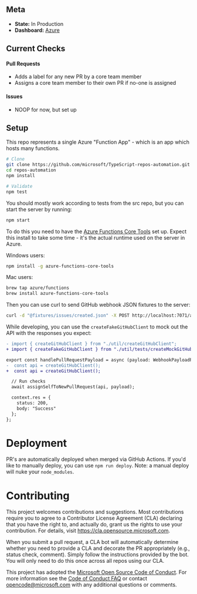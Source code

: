 ## Meta

* __State:__ In Production
* __Dashboard:__ [Azure](https://portal.azure.com/#@72f988bf-86f1-41af-91ab-2d7cd011db47/resource/subscriptions/57bfeeed-c34a-4ffd-a06b-ccff27ac91b8/resourceGroups/typescriptreposautomatio/providers/Microsoft.Web/sites/TypeScriptReposAutomation)

## Current Checks

#### Pull Requests

- Adds a label for any new PR by a core team member
- Assigns a core team member to their own PR if no-one is assigned

#### Issues

- NOOP for now, but set up

## Setup

This repo represents a single Azure "Function App" - which is an app which hosts many functions. 

```sh
# Clone
git clone https://github.com/microsoft/TypeScript-repos-automation.git repos-automation
cd repos-automation
npm install

# Validate
npm test
```

You should mostly work according to tests from the src repo, but you can start the server by running:

```sh
npm start
```

To do this you need to have the [Azure Functions Core Tools](https://docs.microsoft.com/en-us/azure/azure-functions/functions-run-local) set up. Expect this install to take some time - it's the actual runtime used on the server in Azure.

Windows users:

```sh
npm install -g azure-functions-core-tools
```

Mac users:

```sh
brew tap azure/functions
brew install azure-functions-core-tools
```

Then you can use curl to send GitHub webhook JSON fixtures to the server:

```sh
curl -d "@fixtures/issues/created.json" -X POST http://localhost:7071/api/TypeScriptRepoIssueWebhook
```

While developing, you can use the `createFakeGitHubClient` to mock out the API with the responses you expect:

```diff
- import { createGitHubClient } from "./util/createGitHubClient";
+ import { createFakeGitHubClient } from "./util/tests/createMockGitHubClient";

export const handlePullRequestPayload = async (payload: WebhookPayloadPullRequest, context: Context) => {
-  const api = createGitHubClient();
+  const api = createGitHubClient();

  // Run checks
  await assignSelfToNewPullRequest(api, payload);

  context.res = {
    status: 200,
    body: "Success"
  };
};
```

# Deployment

PR's are automatically deployed when merged via GitHub Actions. 
If you'd like to manually deploy, you can use `npm run deploy`. Note: a manual deploy will nuke your `node_modules`.
 
# Contributing

This project welcomes contributions and suggestions.  Most contributions require you to agree to a
Contributor License Agreement (CLA) declaring that you have the right to, and actually do, grant us
the rights to use your contribution. For details, visit https://cla.opensource.microsoft.com.

When you submit a pull request, a CLA bot will automatically determine whether you need to provide
a CLA and decorate the PR appropriately (e.g., status check, comment). Simply follow the instructions
provided by the bot. You will only need to do this once across all repos using our CLA.

This project has adopted the [Microsoft Open Source Code of Conduct](https://opensource.microsoft.com/codeofconduct/).
For more information see the [Code of Conduct FAQ](https://opensource.microsoft.com/codeofconduct/faq/) or
contact [opencode@microsoft.com](mailto:opencode@microsoft.com) with any additional questions or comments.
